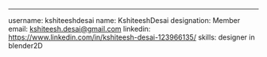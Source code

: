 ---
username: kshiteeshdesai
name: KshiteeshDesai
designation: Member
email: kshiteesh.desai@gmail.com
linkedin: https://www.linkedin.com/in/kshiteesh-desai-123966135/
skills: designer in blender2D
